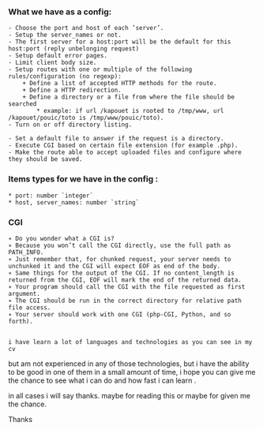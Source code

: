### What we have as a config:
    - Choose the port and host of each ’server’.
    - Setup the server_names or not.
    - The first server for a host:port will be the default for this host:port (reply unbelonging request)
    - Setup default error pages.
    - Limit client body size.
    - Setup routes with one or multiple of the following rules/configuration (no regexp):
        + Define a list of accepted HTTP methods for the route.
        + Define a HTTP redirection.
        + Define a directory or a file from where the file should be searched
            * example: if url /kapouet is rooted to /tmp/www, url /kapouet/pouic/toto is /tmp/www/pouic/toto).
    - Turn on or off directory listing.

    - Set a default file to answer if the request is a directory.
    - Execute CGI based on certain file extension (for example .php).
    - Make the route able to accept uploaded files and configure where they should be saved.

### Items types for we have in the config :
    * port: number `integer`
    * host, server_names: number `string`

### CGI
    ∗ Do you wonder what a CGI is?
    ∗ Because you won’t call the CGI directly, use the full path as PATH_INFO.
    ∗ Just remember that, for chunked request, your server needs to unchunked it and the CGI will expect EOF as end of the body.
    ∗ Same things for the output of the CGI. If no content_length is returned from the CGI, EOF will mark the end of the returned data.
    ∗ Your program should call the CGI with the file requested as first argument.
    ∗ The CGI should be run in the correct directory for relative path file access.
    ∗ Your server should work with one CGI (php-CGI, Python, and so forth).


    i have learn a lot of languages and technologies as you can see in my cv 
but am not experienced in any of those technologies, but i have the ability to be good in one of them in a small amount of time, i hope you can give me the chance to see what i can do and how fast i can learn .

in all cases i will say thanks. maybe for reading this or maybe for given me the chance.

Thanks 